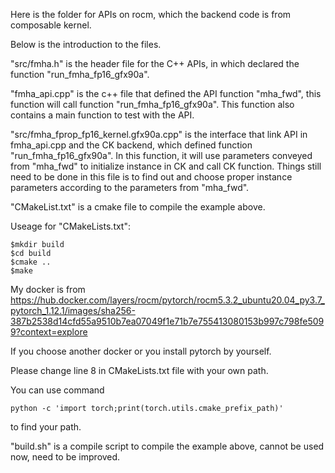 Here is the folder for APIs on rocm, which the backend code is from composable kernel.

Below is the introduction to the files.

"src/fmha.h" is the header file for the C++ APIs, in which declared the  function "run_fmha_fp16_gfx90a".

"fmha_api.cpp" is the c++ file that defined the API function "mha_fwd", this function will call function "run_fmha_fp16_gfx90a". This function also contains a main function to test with the API.

"src/fmha_fprop_fp16_kernel.gfx90a.cpp" is the interface that link API in fmha_api.cpp and the CK backend, which defined function "run_fmha_fp16_gfx90a". In this function, it will use parameters conveyed from "mha_fwd" to initialize instance in CK and call CK function. Things still need to be done in this file is to find out and choose proper instance parameters according to the parameters from "mha_fwd".

"CMakeList.txt" is a cmake file to compile the example above.

Useage for "CMakeLists.txt": 
```
$mkdir build
$cd build
$cmake ..
$make
```

My docker is from https://hub.docker.com/layers/rocm/pytorch/rocm5.3.2_ubuntu20.04_py3.7_pytorch_1.12.1/images/sha256-387b2538d14cfd55a9510b7ea07049f1e71b7e755413080153b997c798fe5099?context=explore

If you choose another docker or you install pytorch by yourself.

Please change line 8 in CMakeLists.txt file with your own path.

You can use command
``` 
python -c 'import torch;print(torch.utils.cmake_prefix_path)'
```
to find your path.

"build.sh" is a compile script to compile the example above, cannot be used now, need to be improved.

